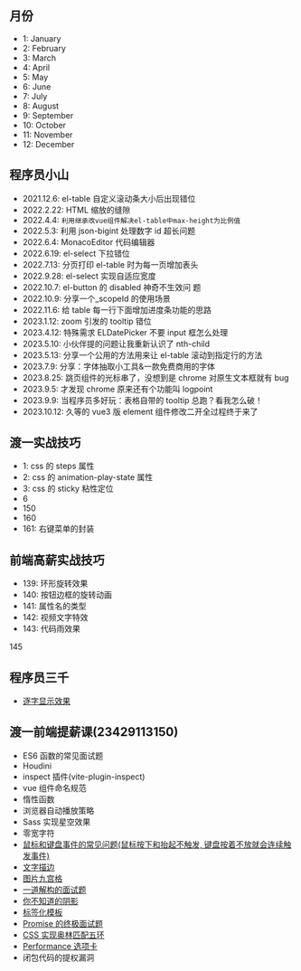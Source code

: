 ## 月份

- 1: January
- 2: February
- 3: March
- 4: April
- 5: May
- 6: June
- 7: July
- 8: August
- 9: September
- 10: October
- 11: November
- 12: December

## 程序员小山

- 2021.12.6: el-table 自定义滚动条大小后出现错位
- 2022.2.22: HTML 缩放的缝隙
- 2022.4.4: `利用继承改vue组件解决el-table中max-height为比例值`
- 2022.5.3: 利用 json-bigint 处理数字 id 超长问题
- 2022.6.4: MonacoEditor 代码编辑器
- 2022.6.19: el-select 下拉错位
- 2022.7.13: 分页打印 el-table 时为每一页增加表头
- 2022.9.28: el-select 实现自适应宽度
- 2022.10.7: el-button 的 disabled 神奇不生效问 题
- 2022.10.9: 分享一个\_scopeId 的使用场景
- 2022.11.6: 给 table 每一行下面增加进度条功能的思路
- 2023.1.12: zoom 引发的 tooltip 错位
- 2023.4.12: 特殊需求 ELDatePicker 不要 input 框怎么处理
- 2023.5.10: 小伙伴提的问题让我重新认识了 nth-child
- 2023.5.13: 分享一个公用的方法用来让 el-table 滚动到指定行的方法
- 2023.7.9: 分享：字体抽取小工具&一款免费商用的字体
- 2023.8.25: 跳页组件的光标串了，没想到是 chrome 对原生文本框就有 bug
- 2023.9.5: 才发现 chrome 原来还有个功能叫 logpoint
- 2023.9.9: 当程序员多好玩：表格自带的 tooltip 总跑？看我怎么破！
- 2023.10.12: 久等的 vue3 版 element 组件修改二开全过程终于来了

## 渡一实战技巧

- 1: css 的 steps 属性
- 2: css 的 animation-play-state 属性
- 3: css 的 sticky 粘性定位
- 6
- 150
- 160
- 161: 右键菜单的封装

## 前端高薪实战技巧

- 139: 环形旋转效果
- 140: 按钮边框的旋转动画
- 141: 属性名的类型
- 142: 视频文字特效
- 143: 代码雨效果

145

## 程序员三千

- [逐字显示效果](https://codepen.io/Zhouzi/pen/JoRazP)

## 渡一前端提薪课(23429113150)

- ES6 函数的常见面试题
- Houdini
- inspect 插件(vite-plugin-inspect)
- vue 组件命名规范
- 惰性函数
- 浏览器自动播放策略
- Sass 实现星空效果
- 零宽字符
- [鼠标和键盘事件的常见问题(鼠标按下和抬起不触发, 键盘按着不放就会连续触发事件)](https://www.douyin.com/video/7376575091527683354)
- [文字描边](https://www.douyin.com/video/7380272166144675098)
- [图片九宫格](https://www.douyin.com/video/7385107340204313856)
- [一道解构的面试题](https://www.douyin.com/video/7385474923378085120)
- [你不知道的阴影](https://www.douyin.com/video/7390301666555284747)
- [标签化模板](https://www.douyin.com/video/7390671828030688553)
- [Promise 的终极面试题](https://www.douyin.com/video/7393273060301950247)
- [CSS 实现奥林匹配五环](https://www.douyin.com/video/7394387258603736330)
- [Performance 选项卡](https://www.douyin.com/video/7401054919765069091)
- 闭包代码的提权漏洞
